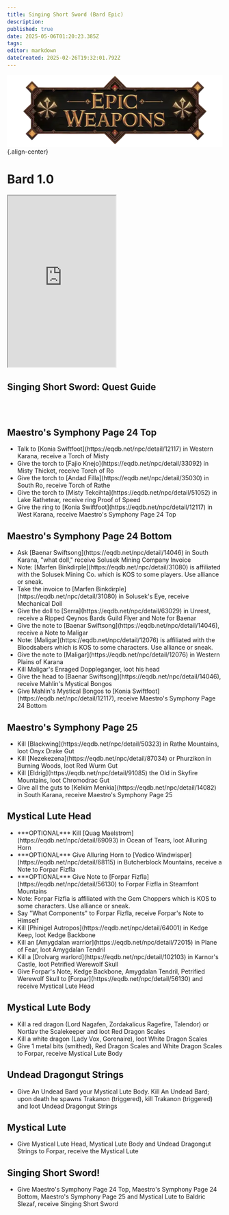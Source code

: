 ```yaml
---
title: Singing Short Sword (Bard Epic)
description: 
published: true
date: 2025-05-06T01:20:23.385Z
tags: 
editor: markdown
dateCreated: 2025-02-26T19:32:01.792Z
---
```


![epicweapons.webp](/epicweapons.webp){.align-center}

# Bard 1.0

<iframe src="https://www.thjdi.cc/item/2020542" width="50%" height="400px"></iframe>


<div class="wiki-content">
  <h2>Singing Short Sword: Quest Guide</h2>
<br><br>
  <h2>Maestro's Symphony Page 24 Top</h2>
  <ul>
    <li>Talk to [Konia Swiftfoot](https://eqdb.net/npc/detail/12117) in Western Karana, receive a Torch of Misty</li>
    <li>Give the torch to [Fajio Knejo](https://eqdb.net/npc/detail/33092) in Misty Thicket, receive Torch of Ro</li>
    <li>Give the torch to [Andad Filla](https://eqdb.net/npc/detail/35030) in South Ro, receive Torch of Rathe</li>
    <li>Give the torch to [Misty Tekcihta](https://eqdb.net/npc/detail/51052) in Lake Rathetear, receive ring Proof of Speed</li>
    <li>Give the ring to [Konia Swiftfoot](https://eqdb.net/npc/detail/12117) in West Karana, receive Maestro's Symphony Page 24 Top</li>
  </ul>

  <h2>Maestro's Symphony Page 24 Bottom</h2>
  <ul>
    <li>Ask [Baenar Swiftsong](https://eqdb.net/npc/detail/14046) in South Karana, "what doll," receive Solusek Mining Company Invoice</li>
    <li>Note: [Marfen Binkdirple](https://eqdb.net/npc/detail/31080) is affiliated with the Solusek Mining Co. which is KOS to some players. Use alliance or sneak.</li>
    <li>Take the invoice to [Marfen Binkdirple](https://eqdb.net/npc/detail/31080) in Solusek's Eye, receive Mechanical Doll</li>
    <li>Give the doll to [Serra](https://eqdb.net/npc/detail/63029) in Unrest, receive a Ripped Qeynos Bards Guild Flyer and Note for Baenar</li>
    <li>Give the note to [Baenar Swiftsong](https://eqdb.net/npc/detail/14046), receive a Note to Maligar</li>
    <li>Note: [Maligar](https://eqdb.net/npc/detail/12076) is affiliated with the Bloodsabers which is KOS to some characters. Use alliance or sneak.</li>
    <li>Give the note to [Maligar](https://eqdb.net/npc/detail/12076) in Western Plains of Karana</li>
    <li>Kill Maligar's Enraged Doppleganger, loot his head</li>
    <li>Give the head to [Baenar Swiftsong](https://eqdb.net/npc/detail/14046), receive Mahlin's Mystical Bongos</li>
    <li>Give Mahlin's Mystical Bongos to [Konia Swiftfoot](https://eqdb.net/npc/detail/12117), receive Maestro's Symphony Page 24 Bottom</li>
  </ul>

  <h2>Maestro's Symphony Page 25</h2>
  <ul>
    <li>Kill [Blackwing](https://eqdb.net/npc/detail/50323) in Rathe Mountains, loot Onyx Drake Gut</li>
    <li>Kill [Nezekezena](https://eqdb.net/npc/detail/87034) or Phurzikon in Burning Woods, loot Red Wurm Gut</li>
    <li>Kill [Eldrig](https://eqdb.net/npc/detail/91085) the Old in Skyfire Mountains, loot Chromodrac Gut</li>
    <li>Give all the guts to [Kelkim Menkia](https://eqdb.net/npc/detail/14082) in South Karana, receive Maestro's Symphony Page 25</li>
  </ul>

  <h2>Mystical Lute Head</h2>
  <ul>
    <li>***OPTIONAL*** Kill [Quag Maelstrom](https://eqdb.net/npc/detail/69093) in Ocean of Tears, loot Alluring Horn</li>
    <li>***OPTIONAL*** Give Alluring Horn to [Vedico Windwisper](https://eqdb.net/npc/detail/68115) in Butcherblock Mountains, receive a Note to Forpar Fizfla</li>
    <li>***OPTIONAL*** Give Note to [Forpar Fizfla](https://eqdb.net/npc/detail/56130) to Forpar Fizfla in Steamfont Mountains</li>
    <li>Note: Forpar Fizfla is affiliated with the Gem Choppers which is KOS to some characters. Use alliance or sneak.</li>
    <li>Say "What Components" to Forpar Fizfla, receive Forpar's Note to Himself</li>
    <li>Kill [Phinigel Autropos](https://eqdb.net/npc/detail/64001) in Kedge Keep, loot Kedge Backbone</li>
    <li>Kill an [Amygdalan warrior](https://eqdb.net/npc/detail/72015) in Plane of Fear, loot Amygdalan Tendril</li>
    <li>Kill a [Drolvarg warlord](https://eqdb.net/npc/detail/102103) in Karnor's Castle, loot Petrified Werewolf Skull</li>
    <li>Give Forpar's Note, Kedge Backbone, Amygdalan Tendril, Petrified Werewolf Skull to [Forpar](https://eqdb.net/npc/detail/56130) and receive Mystical Lute Head</li>
  </ul>

  <h2>Mystical Lute Body</h2>
  <ul>
    <li>Kill a red dragon (Lord Nagafen, Zordakalicus Ragefire, Talendor) or Nortlav the Scalekeeper and loot Red Dragon Scales</li>
    <li>Kill a white dragon (Lady Vox, Gorenaire), loot White Dragon Scales</li>
    <li>Give 1 metal bits (smithed), Red Dragon Scales and White Dragon Scales to Forpar, receive Mystical Lute Body</li>
  </ul>

  <h2>Undead Dragongut Strings</h2>
  <ul>
    <li>Give An Undead Bard your Mystical Lute Body. Kill An Undead Bard; upon death he spawns Trakanon (triggered), kill Trakanon (triggered) and loot Undead Dragongut Strings</li>
  </ul>

  <h2>Mystical Lute</h2>
  <ul>
    <li>Give Mystical Lute Head, Mystical Lute Body and Undead Dragongut Strings to Forpar, receive the Mystical Lute</li>
  </ul>

  <h2>Singing Short Sword!</h2>
  <ul>
    <li>Give Maestro's Symphony Page 24 Top, Maestro's Symphony Page 24 Bottom, Maestro's Symphony Page 25 and Mystical Lute to Baldric Slezaf, receive Singing Short Sword</li>
  </ul>
</div>
